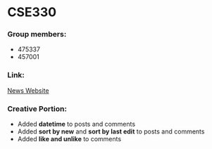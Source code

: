 # CSE330
### Group members:
 - 475337
 - 457001
 
### Link: 
[News Website](http://ec2-3-136-116-147.us-east-2.compute.amazonaws.com/~ChenyeQi/module3-group/login.php)

### Creative Portion:
 - Added **datetime** to posts and comments
 - Added **sort by new** and **sort by last edit** to posts and comments
 - Added **like and unlike** to comments
